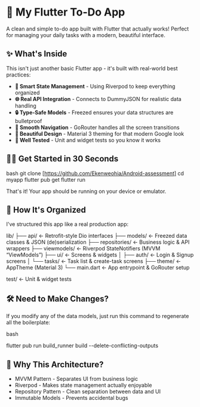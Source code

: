 # 🚀 My Flutter To-Do App

A clean and simple to-do app built with Flutter that actually works! Perfect for managing your daily tasks with a modern, beautiful interface.

## ✨ What's Inside

This isn't just another basic Flutter app - it's built with real-world best practices:

- **🎯 Smart State Management** - Using Riverpod to keep everything organized
- **🌐 Real API Integration** - Connects to DummyJSON for realistic data handling
- **🔒 Type-Safe Models** - Freezed ensures your data structures are bulletproof
- **🧭 Smooth Navigation** - GoRouter handles all the screen transitions
- **🎨 Beautiful Design** - Material 3 theming for that modern Google look
- **🧪 Well Tested** - Unit and widget tests so you know it works

## 🏃‍♂️ Get Started in 30 Seconds

bash
git clone [https://github.com/Ekenweohia/Android-assessment]
cd myapp
flutter pub get
flutter run


That's it! Your app should be running on your device or emulator.

## 📁 How It's Organized

I've structured this app like a real production app:


lib/
├── api/                ← Retrofit-style Dio interfaces
├── models/             ← Freezed data classes & JSON (de)serialization
├── repositories/       ← Business logic & API wrappers
├── viewmodels/         ← Riverpod StateNotifiers (MVVM “ViewModels”)
├── ui/                 ← Screens & widgets
│   ├── auth/           ← Login & Signup screens
│   └── tasks/          ← Task list & create-task screens
├── theme/              ← AppTheme (Material 3)
└── main.dart           ← App entrypoint & GoRouter setup

test/                   ← Unit & widget tests





## 🛠️ Need to Make Changes?

If you modify any of the data models, just run this command to regenerate all the boilerplate:

bash

flutter pub run build_runner build --delete-conflicting-outputs


## 🎯 Why This Architecture?

- MVVM Pattern - Separates UI from business logic
- Riverpod - Makes state management actually enjoyable
- Repository Pattern - Clean separation between data and UI
- Immutable Models - Prevents accidental bugs
